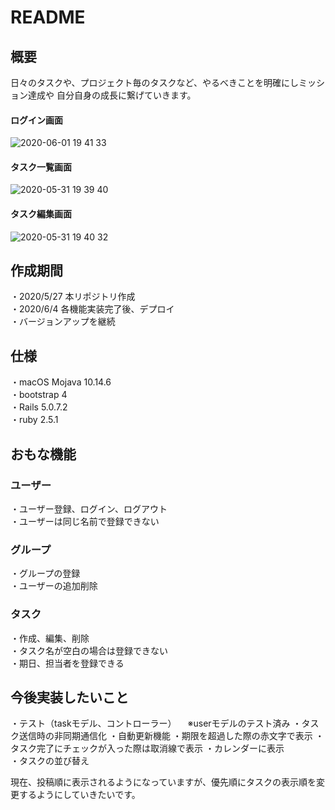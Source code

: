 # README

## 概要
<!-- URL: -->
日々のタスクや、プロジェクト毎のタスクなど、やるべきことを明確にしミッション達成や
自分自身の成長に繋げていきます。

#### ログイン画面
![2020-06-01 19 41 33](https://user-images.githubusercontent.com/63290071/83401586-0eb7a500-a440-11ea-967f-d15bce1565f4.png)

#### タスク一覧画面
![2020-05-31 19 39 40](https://user-images.githubusercontent.com/63290071/83350423-f760b500-a376-11ea-8e58-143e8a1c5798.png)

#### タスク編集画面
![2020-05-31 19 40 32](https://user-images.githubusercontent.com/63290071/83350461-40186e00-a377-11ea-9eb8-ebd0a9003af6.png)

<!-- ## テストアカウント
こちらをご使用ください。
・メールアドレス

・パスワード -->

## 作成期間
・2020/5/27 本リポジトリ作成  
・2020/6/4 各機能実装完了後、デプロイ  
・バージョンアップを継続

## 仕様
・macOS Mojava 10.14.6  
・bootstrap 4  
・Rails 5.0.7.2  
・ruby 2.5.1

## おもな機能
### ユーザー
・ユーザー登録、ログイン、ログアウト  
・ユーザーは同じ名前で登録できない  

### グループ
・グループの登録  
・ユーザーの追加削除

### タスク
・作成、編集、削除  
・タスク名が空白の場合は登録できない  
・期日、担当者を登録できる

## 今後実装したいこと
・テスト（taskモデル、コントローラー）
　※userモデルのテスト済み
・タスク送信時の非同期通信化
・自動更新機能
・期限を超過した際の赤文字で表示
・タスク完了にチェックが入った際は取消線で表示
・カレンダーに表示  
・タスクの並び替え

現在、投稿順に表示されるようになっていますが、優先順にタスクの表示順を変更するようにしていきたいです。
